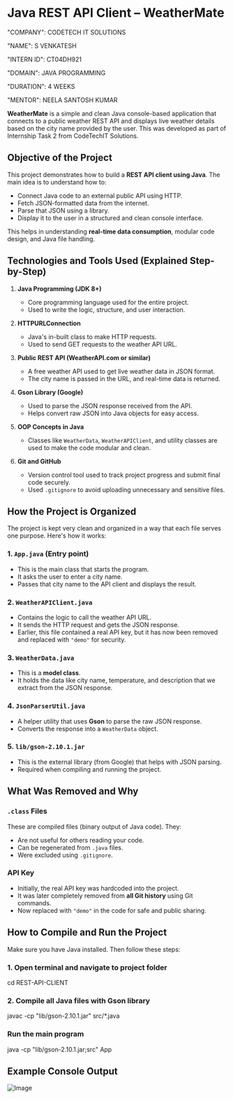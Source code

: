 # Java REST API Client – WeatherMate

"COMPANY": CODETECH IT SOLUTIONS

"NAME": S VENKATESH

"INTERN ID": CT04DH921

"DOMAIN": JAVA PROGRAMMING

"DURATION": 4 WEEKS

"MENTOR": NEELA SANTOSH KUMAR

**WeatherMate** is a simple and clean Java console-based application that connects to a public weather REST API and displays live weather details based on the city name provided by the user. This was developed as part of Internship Task 2 from CodeTechIT Solutions.

## Objective of the Project

This project demonstrates how to build a **REST API client using Java**. The main idea is to understand how to:

- Connect Java code to an external public API using HTTP.
- Fetch JSON-formatted data from the internet.
- Parse that JSON using a library.
- Display it to the user in a structured and clean console interface.

This helps in understanding **real-time data consumption**, modular code design, and Java file handling.

## Technologies and Tools Used (Explained Step-by-Step)

1. **Java Programming (JDK 8+)**
   - Core programming language used for the entire project.
   - Used to write the logic, structure, and user interaction.

2. **HTTPURLConnection**
   - Java's in-built class to make HTTP requests.
   - Used to send GET requests to the weather API URL.

3. **Public REST API (WeatherAPI.com or similar)**
   - A free weather API used to get live weather data in JSON format.
   - The city name is passed in the URL, and real-time data is returned.

4. **Gson Library (Google)**
   - Used to parse the JSON response received from the API.
   - Helps convert raw JSON into Java objects for easy access.

5. **OOP Concepts in Java**
   - Classes like `WeatherData`, `WeatherAPIClient`, and utility classes are used to make the code modular and clean.

6. **Git and GitHub**
   - Version control tool used to track project progress and submit final code securely.
   - Used `.gitignore` to avoid uploading unnecessary and sensitive files.

## How the Project is Organized

The project is kept very clean and organized in a way that each file serves one purpose. Here's how it works:

### 1. `App.java` (Entry point)
- This is the main class that starts the program.
- It asks the user to enter a city name.
- Passes that city name to the API client and displays the result.

### 2. `WeatherAPIClient.java`
- Contains the logic to call the weather API URL.
- It sends the HTTP request and gets the JSON response.
- Earlier, this file contained a real API key, but it has now been removed and replaced with `"demo"` for security.

### 3. `WeatherData.java`
- This is a **model class**.
- It holds the data like city name, temperature, and description that we extract from the JSON response.

### 4. `JsonParserUtil.java`
- A helper utility that uses **Gson** to parse the raw JSON response.
- Converts the response into a `WeatherData` object.

### 5. `lib/gson-2.10.1.jar`
- This is the external library (from Google) that helps with JSON parsing.
- Required when compiling and running the project.

## What Was Removed and Why

### `.class` Files
These are compiled files (binary output of Java code). They:
- Are not useful for others reading your code.
- Can be regenerated from `.java` files.
- Were excluded using `.gitignore`.

### API Key
- Initially, the real API key was hardcoded into the project.
- It was later completely removed from **all Git history** using Git commands.
- Now replaced with `"demo"` in the code for safe and public sharing.

## How to Compile and Run the Project

Make sure you have Java installed. Then follow these steps:

### 1. Open terminal and navigate to project folder

cd REST-API-CLIENT

### 2. Compile all Java files with Gson library

javac -cp "lib/gson-2.10.1.jar" src/*.java

### Run the main program

java -cp "lib/gson-2.10.1.jar;src" App

## Example Console Output

![Image](https://github.com/user-attachments/assets/574db9dc-c68e-4861-bd8a-704f144c46ae)
